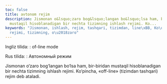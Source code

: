 ```yaml
---
toc: false
title: avtonom rejim
description: Jismonan o&lsquo;zaro bog&lsquo;langan bo&lsquo;lsa ham, bir-biridan
  mustaqil hisoblanadigan bir nechta tizimning ishlash rejimi. Ko...
keywords: "Jismonan, ishlash, rejim, tashqari, tizimdan, line\xBB, Ko\u2018pincha,
  rejimi, tizimning, o\u2018zaro"
---
```


Ingliz tilida:
:   of-line mode

Rus tilida:
:   Автономный режим

Jismonan o‘zaro bog‘langan bo‘lsa ham, bir-biridan mustaqil hisoblanadigan bir nechta tizimning ishlash rejimi. Ko‘pincha, «off-line» (tizimdan tashqari) rejim deb ataladi.